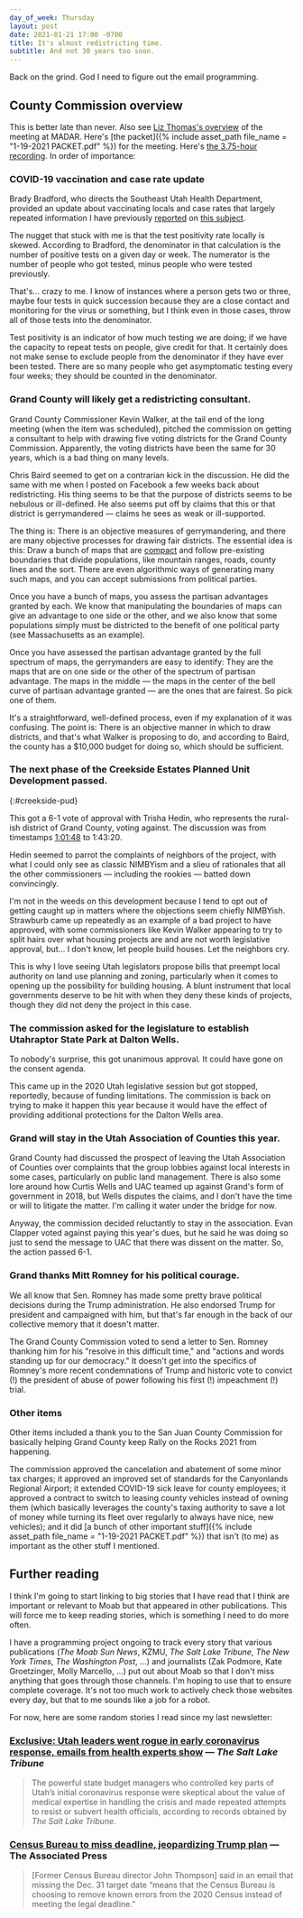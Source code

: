 ```yaml
---
day_of_week: Thursday
layout: post
date: 2021-01-21 17:00 -0700
title: It's almost redistricting time.
subtitle: And not 30 years too soon.
---
```


Back on the grind. God I need to figure out the email programming.

## County Commission overview

This is better late than never. Also see [Liz Thomas's overview](https://madar.canyon23.net/2021/01/20/grand-county-commission-meeting-report-2021-01-19/) of the meeting at MADAR. Here's [the packet]({% include asset_path file_name = "1-19-2021 PACKET.pdf" %}) for the meeting. Here's [the 3.75-hour recording](https://www.youtube.com/watch?v=wxflThFNdKo). In order of importance:

### COVID-19 vaccination and case rate update

Brady Bradford, who directs the Southeast Utah Health Department, provided an update about vaccinating locals and case rates that largely repeated information I have previously [reported](https://www.facebook.com/carter.pape.12/posts/1043978759417495) on [this subject](https://www.moabtimes.com/articles/moabites-70-and-up-educators-eligible-for-covid-vaccine/).

The nugget that stuck with me is that the test positivity rate locally is skewed. According to Bradford, the denominator in that calculation is the number of positive tests on a given day or week. The numerator is the number of people who got tested, minus people who were tested previously.

That's... crazy to me. I know of instances where a person gets two or three, maybe four tests in quick succession because they are a close contact and monitoring for the virus or something, but I think even in those cases, throw all of those tests into the denominator.

Test positivity is an indicator of how much testing we are doing; if we have the capacity to repeat tests on people, give credit for that. It certainly does not make sense to exclude people from the denominator if they have ever been tested. There are so many people who get asymptomatic testing every four weeks; they should be counted in the denominator.

### Grand County will likely get a redistricting consultant.

Grand County Commissioner Kevin Walker, at the tail end of the long meeting (when the item was scheduled), pitched the commission on getting a consultant to help with drawing five voting districts for the Grand County Commission. Apparently, the voting districts have been the same for 30 years, which is a bad thing on many levels.

Chris Baird seemed to get on a contrarian kick in the discussion. He did the same with me when I posted on Facebook a few weeks back about redistricting. His thing seems to be that the purpose of districts seems to be nebulous or ill-defined. He also seems put off by claims that this or that district is gerrymandered — claims he sees as weak or ill-supported.

The thing is: There is an objective measures of gerrymandering, and there are many objective processes for drawing fair districts. The essential idea is this: Draw a bunch of maps that are [compact](https://en.wikipedia.org/wiki/Compactness_measure_of_a_shape) and follow pre-existing boundaries that divide populations, like mountain ranges, roads, county lines and the sort. There are even algorithmic ways of generating many such maps, and you can accept submissions from political parties.

Once you have a bunch of maps, you assess the partisan advantages granted by each. We know that manipulating the boundaries of maps can give an advantage to one side or the other, and we also know that some populations simply must be districted to the benefit of one political party (see Massachusetts as an example).

Once you have assessed the partisan advantage granted by the full spectrum of maps, the gerrymanders are easy to identify: They are the maps that are on one side or the other of the spectrum of partisan advantage. The maps in the middle — the maps in the center of the bell curve of partisan advantage granted — are the ones that are fairest. So pick one of them.

It's a straightforward, well-defined process, even if my explanation of it was confusing. The point is: There is an objective manner in which to draw districts, and that's what Walker is proposing to do, and according to Baird, the county has a $10,000 budget for doing so, which should be sufficient.

### The next phase of the Creekside Estates Planned Unit Development passed.
{:#creekside-pud}

This got a 6-1 vote of approval with Trisha Hedin, who represents the rural-ish district of Grand County, voting against. The discussion was from timestamps [1:01:48](https://youtu.be/wxflThFNdKo?t=3708) to 1:43:20.

Hedin seemed to parrot the complaints of neighbors of the project, with what I could only see as classic NIMBYism and a slieu of rationales that all the other commissioners — including the rookies — batted down convincingly.

I'm not in the weeds on this development because I tend to opt out of getting caught up in matters where the objections seem chiefly NIMBYish. Strawburb came up repeatedly as an example of a bad project to have approved, with some commissioners like Kevin Walker appearing to try to split hairs over what housing projects are and are not worth legislative approval, but... I don't know, let people build houses. Let the neighbors cry.

This is why I love seeing Utah legislators propose bills that preempt local authority on land use planning and zoning, particularly when it comes to opening up the possibility for building housing. A blunt instrument that local governments deserve to be hit with when they deny these kinds of projects, though they did not deny the project in this case.

### The commission asked for the legislature to establish Utahraptor State Park at Dalton Wells.

To nobody's surprise, this got unanimous approval. It could have gone on the consent agenda.

This came up in the 2020 Utah legislative session but got stopped, reportedly, because of funding limitations. The commission is back on trying to make it happen this year because it would have the effect of providing additional protections for the Dalton Wells area.

### Grand will stay in the Utah Association of Counties this year.

Grand County had discussed the prospect of leaving the Utah Association of Counties over complaints that the group lobbies against local interests in some cases, particularly on public land management. There is also some lore around how Curtis Wells and UAC teamed up against Grand's form of government in 2018, but Wells disputes the claims, and I don't have the time or will to litigate the matter. I'm calling it water under the bridge for now.

Anyway, the commission decided reluctantly to stay in the association. Evan Clapper voted against paying this year's dues, but he said he was doing so just to send the message to UAC that there was dissent on the matter. So, the action passed 6-1.

### Grand thanks Mitt Romney for his political courage.

We all know that Sen. Romney has made some pretty brave political decisions during the Trump administration. He also endorsed Trump for president and campaigned with him, but that's far enough in the back of our collective memory that it doesn't matter.

The Grand County Commission voted to send a letter to Sen. Romney thanking him for his "resolve in this difficult time," and "actions and
words standing up for our democracy." It doesn't get into the specifics of Romney's more recent condemnations of Trump and historic vote to convict (!) the president of abuse of power following his first (!) impeachment (!) trial.

### Other items

Other items included a thank you to the San Juan County Commission for basically helping Grand County keep Rally on the Rocks 2021 from happening.

The commission approved the cancelation and abatement of some minor tax charges; it approved an improved set of standards for the Canyonlands Regional Airport; it extended COVID-19 sick leave for county employees; it approved a contract to switch to leasing county vehicles instead of owning them (which basically leverages the county's taxing authority to save a lot of money while turning its fleet over regularly to always have nice, new vehicles); and it did [a bunch of other important stuff]({% include asset_path file_name = "1-19-2021 PACKET.pdf" %}) that isn't (to me) as important as the other stuff I mentioned.

## Further reading

I think I'm going to start linking to big stories that I have read that I think are important or relevant to Moab but that appeared in other publications. This will force me to keep reading stories, which is something I need to do more often.

I have a programming project ongoing to track every story that various publications (_The Moab Sun News_, KZMU, _The Salt Lake Tribune_, _The New York Times_, _The Washington Post_, ...) and journalists (Zak Podmore, Kate Groetzinger, Molly Marcello, ...) put out about Moab so that I don't miss anything that goes through those channels. I'm hoping to use that to ensure complete coverage. It's not too much work to actively check those websites every day, but that to me sounds like a job for a robot.

For now, here are some random stories I read since my last newsletter:

### [Exclusive: Utah leaders went rogue in early coronavirus response, emails from health experts show](https://www.sltrib.com/news/politics/2021/01/03/exclusive-utah-leaders/) — _The Salt Lake Tribune_

> The powerful state budget managers who controlled key parts of Utah’s initial coronavirus response were skeptical about the value of medical expertise in handling the crisis and made repeated attempts to resist or subvert health officials, according to records obtained by _The Salt Lake Tribune_.

### [Census Bureau to miss deadline, jeopardizing Trump plan](https://apnews.com/article/donald-trump-joe-biden-census-2020-8dd78fbb0460c377cde074e3c8d6f967) — The Associated Press

> \[Former Census Bureau director John Thompson\] said in an email that missing the Dec. 31 target date “means that the Census Bureau is choosing to remove known errors from the 2020 Census instead of meeting the legal deadline.”
